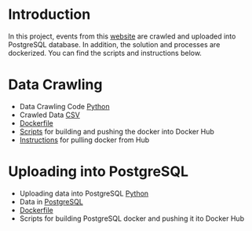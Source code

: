 # Introduction

In this project, events from this [website](https://www.lucernefestival.ch/en/program/summer-festival-23) are crawled and uploaded into PostgreSQL database. In addition, the solution and processes are dockerized. You can find the scripts and instructions below.

# Data Crawling

- Data Crawling Code [Python](https://github.com/alkimcelik/future_demand_case/blob/main/data_crawling.py)
- Crawled Data [CSV](https://github.com/alkimcelik/future_demand_case/blob/main/crawled_data.csv)
- [Dockerfile](https://github.com/alkimcelik/future_demand_case/blob/main/Dockerfile)
- [Scripts](https://github.com/alkimcelik/future_demand_case/blob/main/building_docker_data_crawling.md) for building and pushing the docker into Docker Hub
- [Instructions](https://github.com/alkimcelik/future_demand_case/blob/main/data_crawling_docker_instructions.md) for pulling docker from Hub

# Uploading into PostgreSQL

- Uploading data into PostgreSQL [Python](https://github.com/alkimcelik/future_demand_case/blob/main/uploading_data_to_postgresql.py)
- Data in [PostgreSQL](https://github.com/alkimcelik/future_demand_case/blob/main/future_demand_case_alkim.sql)
- [Dockerfile](https://github.com/alkimcelik/future_demand_case/blob/main/Dockerfile_postgre)
- Scripts for building PostgreSQL docker and pushing it ito Docker Hub
